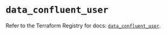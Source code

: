 # `data_confluent_user`

Refer to the Terraform Registry for docs: [`data_confluent_user`](https://registry.terraform.io/providers/confluentinc/confluent/2.9.0/docs/data-sources/user).

